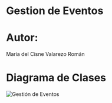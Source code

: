 # Gestion de Eventos 
# Autor: 
María del Cisne Valarezo Román 
# Diagrama de Clases 
![Gestión de Eventos](https://github.com/user-attachments/assets/0641b49a-6130-42fe-81ad-04964b65ebad)


